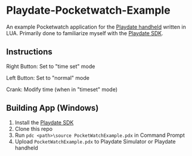 # Playdate-Pocketwatch-Example
An example Pocketwatch application for the [Playdate handheld](https://play.date) written in LUA. Primarily done to familiarize myself with the [Playdate SDK](https://sdk.play.date/inside-playdate).

## Instructions
Right Button: Set to "time set" mode

Left Button: Set to "normal" mode

Crank: Modify time (when in "timeset" mode)

## Building App (Windows)
1. Install the [Playdate SDK](https://play.date/dev/)
2. Clone this repo
3. Run `pdc <path>\source PocketWatchExample.pdx` in Command Prompt
4. Upload `PocketWatchExample.pdx` to Playdate Simulator or Playdate handheld